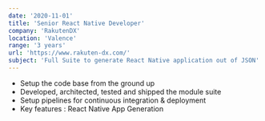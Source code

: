 ```yaml
---
date: '2020-11-01'
title: 'Senior React Native Developer'
company: 'RakutenDX'
location: 'Valence'
range: '3 years'
url: 'https://www.rakuten-dx.com/'
subject: 'Full Suite to generate React Native application out of JSON'
---
```


- Setup the code base from the ground up
- Developed, architected, tested and shipped the module suite
- Setup pipelines for continuous integration & deployment
- Key features : React Native App Generation
